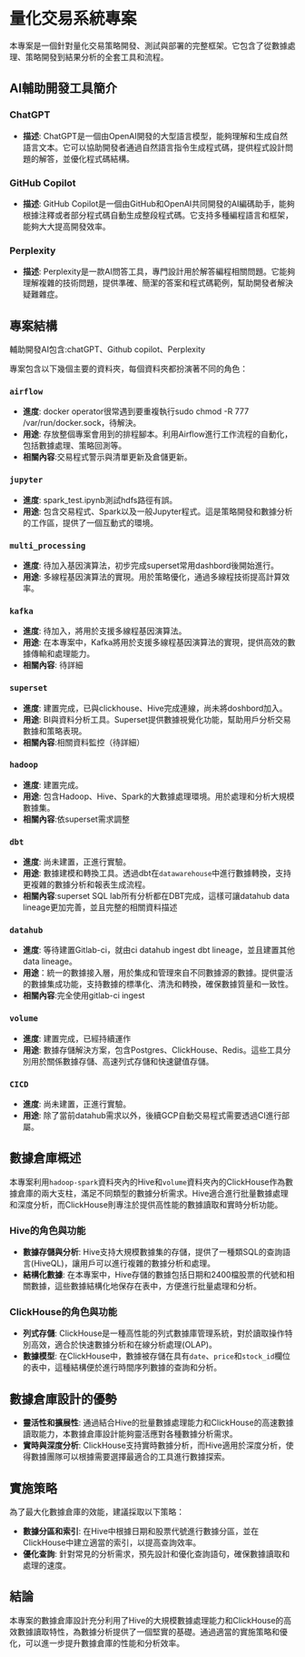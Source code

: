 # 量化交易系統專案

本專案是一個針對量化交易策略開發、測試與部署的完整框架。它包含了從數據處理、策略開發到結果分析的全套工具和流程。

## AI輔助開發工具簡介

### ChatGPT
- **描述**: ChatGPT是一個由OpenAI開發的大型語言模型，能夠理解和生成自然語言文本。它可以協助開發者通過自然語言指令生成程式碼，提供程式設計問題的解答，並優化程式碼結構。

### GitHub Copilot
- **描述**: GitHub Copilot是一個由GitHub和OpenAI共同開發的AI編碼助手，能夠根據注釋或者部分程式碼自動生成整段程式碼。它支持多種編程語言和框架，能夠大大提高開發效率。

### Perplexity
- **描述**: Perplexity是一款AI問答工具，專門設計用於解答編程相關問題。它能夠理解複雜的技術問題，提供準確、簡潔的答案和程式碼範例，幫助開發者解決疑難雜症。


## 專案結構

輔助開發AI包含:chatGPT、Github copilot、Perplexity

專案包含以下幾個主要的資料夾，每個資料夾都扮演著不同的角色：

### `airflow`
- **進度**: docker operator很常遇到要重複執行sudo chmod -R 777 /var/run/docker.sock，待解決。
- **用途**: 存放整個專案會用到的排程腳本。利用Airflow進行工作流程的自動化，包括數據處理、策略回測等。
- **相關內容**:交易程式警示與清單更新及倉儲更新。



### `jupyter`
- **進度**: spark_test.ipynb測試hdfs路徑有誤。
- **用途**: 包含交易程式、Spark以及一般Jupyter程式。這是策略開發和數據分析的工作區，提供了一個互動式的環境。




### `multi_processing`
- **進度**: 待加入基因演算法，初步完成superset常用dashbord後開始進行。
- **用途**: 多線程基因演算法的實現。用於策略優化，通過多線程技術提高計算效率。


### `kafka`
- **進度**: 待加入，將用於支援多線程基因演算法。
- **用途**: 在本專案中，Kafka將用於支援多線程基因演算法的實現，提供高效的數據傳輸和處理能力。
- **相關內容**: 待詳細


### `superset`
- **進度**: 建置完成，已與clickhouse、Hive完成連線，尚未將doshbord加入。
- **用途**: BI與資料分析工具。Superset提供數據視覺化功能，幫助用戶分析交易數據和策略表現。
- **相關內容**:相關資料監控（待詳細）



### `hadoop`
- **進度**: 建置完成。
- **用途**: 包含Hadoop、Hive、Spark的大數據處理環境。用於處理和分析大規模數據集。
- **相關內容**:依superset需求調整



### `dbt`
- **進度**: 尚未建置，正進行實驗。
- **用途**: 數據建模和轉換工具。透過dbt在`datawarehouse`中進行數據轉換，支持更複雜的數據分析和報表生成流程。
- **相關內容**:superset SQL lab所有分析都在DBT完成，這樣可讓datahub data lineage更加完善，並且完整的相關資料描述


### `datahub`
- **進度**: 等待建置Gitlab-ci，就由ci datahub ingest dbt lineage，並且建置其他data lineage。
- **用途**：統一的數據接入層，用於集成和管理來自不同數據源的數據。提供靈活的數據集成功能，支持數據的標準化、清洗和轉換，確保數據質量和一致性。
- **相關內容**:完全使用gitlab-ci ingest


### `volume`
- **進度**: 建置完成，已經持續運作
- **用途**: 數據存儲解決方案，包含Postgres、ClickHouse、Redis。這些工具分別用於關係數據存儲、高速列式存儲和快速鍵值存儲。

### `CICD`
- **進度**: 尚未建置，正進行實驗。
- **用途**: 除了當前datahub需求以外，後續GCP自動交易程式需要透過CI進行部屬。



## 數據倉庫概述

本專案利用`hadoop-spark`資料夾內的Hive和`volume`資料夾內的ClickHouse作為數據倉庫的兩大支柱，滿足不同類型的數據分析需求。Hive適合進行批量數據處理和深度分析，而ClickHouse則專注於提供高性能的數據讀取和實時分析功能。

### Hive的角色與功能

- **數據存儲與分析**: Hive支持大規模數據集的存儲，提供了一種類SQL的查詢語言(HiveQL)，讓用戶可以進行複雜的數據分析和處理。
- **結構化數據**: 在本專案中，Hive存儲的數據包括日期和2400檔股票的代號和相關數據，這些數據結構化地保存在表中，方便進行批量處理和分析。

### ClickHouse的角色與功能

- **列式存儲**: ClickHouse是一種高性能的列式數據庫管理系統，對於讀取操作特別高效，適合於快速數據分析和在線分析處理(OLAP)。
- **數據模型**: 在ClickHouse中，數據被存儲在具有`date`、`price`和`stock_id`欄位的表中，這種結構便於進行時間序列數據的查詢和分析。

## 數據倉庫設計的優勢

- **靈活性和擴展性**: 通過結合Hive的批量數據處理能力和ClickHouse的高速數據讀取能力，本數據倉庫設計能夠靈活應對各種數據分析需求。
- **實時與深度分析**: ClickHouse支持實時數據分析，而Hive適用於深度分析，使得數據團隊可以根據需要選擇最適合的工具進行數據探索。

## 實施策略

為了最大化數據倉庫的效能，建議採取以下策略：

- **數據分區和索引**: 在Hive中根據日期和股票代號進行數據分區，並在ClickHouse中建立適當的索引，以提高查詢效率。
- **優化查詢**: 針對常見的分析需求，預先設計和優化查詢語句，確保數據讀取和處理的速度。

## 結論

本專案的數據倉庫設計充分利用了Hive的大規模數據處理能力和ClickHouse的高效數據讀取特性，為數據分析提供了一個堅實的基礎。通過適當的實施策略和優化，可以進一步提升數據倉庫的性能和分析效率。
